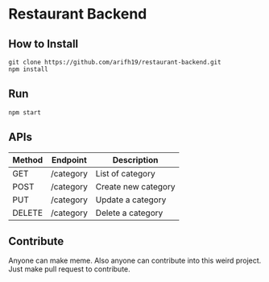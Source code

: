 # Restaurant Backend

## How to Install
```
git clone https://github.com/arifh19/restaurant-backend.git
npm install
```

## Run
```
npm start
```


## APIs
| Method | Endpoint | Description |
| --- | --- | --- |
| GET | /category | List of category  |
| POST | /category | Create new category  |
| PUT | /category | Update a category  |
| DELETE | /category | Delete a category  |


## Contribute
Anyone can make meme. Also anyone can contribute into this weird project. Just make pull request to contribute. 
